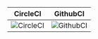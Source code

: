 | CircleCI | GithubCI |
| ------------ | ------------ |
| ![CircleCI](https://circleci.com/gh/wryyyyyyyy/runner_one.svg?style=shield) | ![GithubCI](https://github.com/wryyyyyyyy/runner_one/workflows/CI/badge.svg) |
